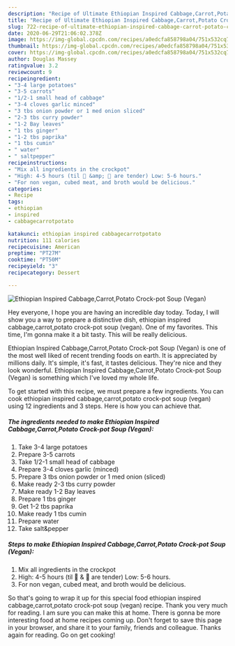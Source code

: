 ```yaml
---
description: "Recipe of Ultimate Ethiopian Inspired Cabbage,Carrot,Potato Crock-pot Soup (Vegan)"
title: "Recipe of Ultimate Ethiopian Inspired Cabbage,Carrot,Potato Crock-pot Soup (Vegan)"
slug: 722-recipe-of-ultimate-ethiopian-inspired-cabbage-carrot-potato-crock-pot-soup-vegan
date: 2020-06-29T21:06:02.378Z
image: https://img-global.cpcdn.com/recipes/a0edcfa858798a04/751x532cq70/ethiopian-inspired-cabbagecarrotpotato-crock-pot-soup-vegan-recipe-main-photo.jpg
thumbnail: https://img-global.cpcdn.com/recipes/a0edcfa858798a04/751x532cq70/ethiopian-inspired-cabbagecarrotpotato-crock-pot-soup-vegan-recipe-main-photo.jpg
cover: https://img-global.cpcdn.com/recipes/a0edcfa858798a04/751x532cq70/ethiopian-inspired-cabbagecarrotpotato-crock-pot-soup-vegan-recipe-main-photo.jpg
author: Douglas Massey
ratingvalue: 3.2
reviewcount: 9
recipeingredient:
- "3-4 large potatoes"
- "3-5 carrots"
- "1/2-1 small head of cabbage"
- "3-4 cloves garlic minced"
- "3 tbs onion powder or 1 med onion sliced"
- "2-3 tbs curry powder"
- "1-2 Bay leaves"
- "1 tbs ginger"
- "1-2 tbs paprika"
- "1 tbs cumin"
- " water"
- " saltpepper"
recipeinstructions:
- "Mix all ingredients in the crockpot"
- "High: 4-5 hours (til 🥔 &amp; 🥕 are tender) Low: 5-6 hours."
- "For non vegan, cubed meat, and broth would be delicious."
categories:
- Recipe
tags:
- ethiopian
- inspired
- cabbagecarrotpotato

katakunci: ethiopian inspired cabbagecarrotpotato 
nutrition: 111 calories
recipecuisine: American
preptime: "PT27M"
cooktime: "PT50M"
recipeyield: "3"
recipecategory: Dessert

---
```



![Ethiopian Inspired Cabbage,Carrot,Potato Crock-pot Soup (Vegan)](https://img-global.cpcdn.com/recipes/a0edcfa858798a04/751x532cq70/ethiopian-inspired-cabbagecarrotpotato-crock-pot-soup-vegan-recipe-main-photo.jpg)

Hey everyone, I hope you are having an incredible day today. Today, I will show you a way to prepare a distinctive dish, ethiopian inspired cabbage,carrot,potato crock-pot soup (vegan). One of my favorites. This time, I'm gonna make it a bit tasty. This will be really delicious.

Ethiopian Inspired Cabbage,Carrot,Potato Crock-pot Soup (Vegan) is one of the most well liked of recent trending foods on earth. It is appreciated by millions daily. It's simple, it's fast, it tastes delicious. They're nice and they look wonderful. Ethiopian Inspired Cabbage,Carrot,Potato Crock-pot Soup (Vegan) is something which I've loved my whole life.




To get started with this recipe, we must prepare a few ingredients. You can cook ethiopian inspired cabbage,carrot,potato crock-pot soup (vegan) using 12 ingredients and 3 steps. Here is how you can achieve that.

<!--inarticleads1-->

##### The ingredients needed to make Ethiopian Inspired Cabbage,Carrot,Potato Crock-pot Soup (Vegan):

1. Take 3-4 large potatoes
1. Prepare 3-5 carrots
1. Take 1/2-1 small head of cabbage
1. Prepare 3-4 cloves garlic (minced)
1. Prepare 3 tbs onion powder or 1 med onion (sliced)
1. Make ready 2-3 tbs curry powder
1. Make ready 1-2 Bay leaves
1. Prepare 1 tbs ginger
1. Get 1-2 tbs paprika
1. Make ready 1 tbs cumin
1. Prepare  water
1. Take  salt&amp;pepper




<!--inarticleads2-->

##### Steps to make Ethiopian Inspired Cabbage,Carrot,Potato Crock-pot Soup (Vegan):

1. Mix all ingredients in the crockpot
1. High: 4-5 hours (til 🥔 &amp; 🥕 are tender) Low: 5-6 hours.
1. For non vegan, cubed meat, and broth would be delicious.




So that's going to wrap it up for this special food ethiopian inspired cabbage,carrot,potato crock-pot soup (vegan) recipe. Thank you very much for reading. I am sure you can make this at home. There is gonna be more interesting food at home recipes coming up. Don't forget to save this page in your browser, and share it to your family, friends and colleague. Thanks again for reading. Go on get cooking!

